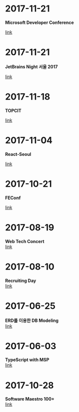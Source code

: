 # 2017-11-21
**Microsoft Developer Conference**

[link](conference/microsoft/)
# 2017-11-21
**JetBrains Night 서울 2017**

[link](conference/jetbrains/)
# 2017-11-18
**TOPCIT**

[link](test/topcit/)
# 2017-11-04
**React-Seoul**

[link](conference/react-seoul/)
# 2017-10-21
**FEConf**

[link](conference/feconf/)
# 2017-08-19
<strong>Web Tech Concert</strong><br>
[link](seminar/webtechconcert/)
# 2017-08-10
<strong>Recruiting Day</strong><br>
[link](conference/Recruting%20Day/)
# 2017-06-25
<strong>ERD를 이용한 DB Modeling</strong><br>
[link](seminar/DB%20Modeling/)
# 2017-06-03
<strong>TypeScript with MSP</strong><br>
[link](conference/TypeScript%20with%20MSP/)
# 2017-10-28
<strong>Software Maestro 100+</strong><br>
[link](conference/softwaremaestro/)
